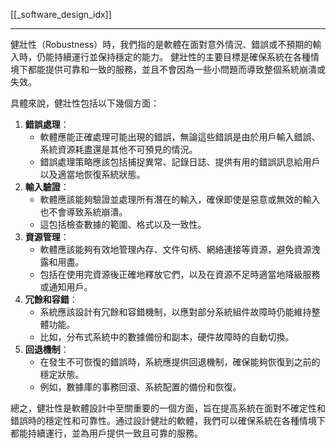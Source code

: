 [[_software_design_idx]]


---

健壯性（Robustness）時，我們指的是軟體在面對意外情況、錯誤或不預期的輸入時，仍能持續運行並保持穩定的能力。
健壯性的主要目標是確保系統在各種情境下都能提供可靠和一致的服務，並且不會因為一些小問題而導致整個系統崩潰或失效。
  

具體來說，健壯性包括以下幾個方面：
1. **錯誤處理**：
    - 軟體應能正確處理可能出現的錯誤，無論這些錯誤是由於用戶輸入錯誤、系統資源耗盡還是其他不可預見的情況。
    - 錯誤處理策略應該包括捕捉異常、記錄日誌、提供有用的錯誤訊息給用戶以及適當地恢復系統狀態。
2. **輸入驗證**：
    - 軟體應該能夠驗證並處理所有潛在的輸入，確保即使是惡意或無效的輸入也不會導致系統崩潰。
    - 這包括檢查數據的範圍、格式以及一致性。
3. **資源管理**：
    - 軟體應該能夠有效地管理內存、文件句柄、網絡連接等資源，避免資源洩露和用盡。
    - 包括在使用完資源後正確地釋放它們，以及在資源不足時適當地降級服務或通知用戶。
4. **冗餘和容錯**：
    - 系統應該設計有冗餘和容錯機制，以應對部分系統組件故障時仍能維持整體功能。
    - 比如，分布式系統中的數據備份和副本，硬件故障時的自動切換。
5. **回退機制**：
    - 在發生不可恢復的錯誤時，系統應提供回退機制，確保能夠恢復到之前的穩定狀態。
    - 例如，數據庫的事務回滾、系統配置的備份和恢復。


總之，健壯性是軟體設計中至關重要的一個方面，旨在提高系統在面對不確定性和錯誤時的穩定性和可靠性。通过設計健壯的軟體，我們可以確保系統在各種情境下都能持續運行，並為用戶提供一致且可靠的服務。